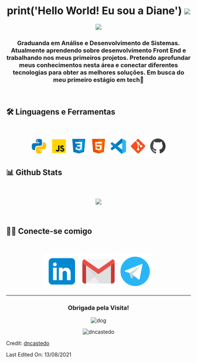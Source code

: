 <h1 align="center"> print('Hello World! Eu sou a Diane') <img src="https://media.giphy.com/media/hvRJCLFzcasrR4ia7z/giphy.gif" width=35"></h1>
<p align="center">
<a href="https://github.com/DenverCoder1/readme-typing-svg"><img src="https://readme-typing-svg.herokuapp.com?lines=Always%20learning%20new%20technologies&center=true&width=500&height=50"></a>
</p>
<h3 align="center"> Graduanda em Análise e Desenvolvimento de Sistemas. Atualmente aprendendo sobre desenvolvimento Front End e trabalhando nos meus primeiros projetos. Pretendo aprofundar meus conhecimentos nesta área e conectar diferentes tecnologias para obter as melhores soluções. Em busca do meu primeiro estágio em tech💓
</h3>

<br>
    
<h2> 🛠️ Linguagens e Ferramentas </h2>

<br>

<p align="center">
<img height="50" width="50" src="https://github.com/dncastedo/dncastedo/blob/main/images/icone-python.svg" alt="python">
<img height="50" width="50" src="https://github.com/dncastedo/dncastedo/blob/main/images/icone-javascript.svg" alt="javascript">
<img height="50" width="50" src="https://github.com/dncastedo/dncastedo/blob/main/images/icone-css3.svg" alt="css3">
<img height="50" width="50" src="https://github.com/dncastedo/dncastedo/blob/main/images/icone-html5.svg" alt="html">
<img height="50" width="50" src="https://github.com/dncastedo/dncastedo/blob/main/images/icone-vscode.svg" alt="vscode">
<img height="50" width="50" src="https://github.com/dncastedo/dncastedo/blob/main/images/icone-git.svg" alt="git">
<img height="50" width="50" src="https://github.com/dncastedo/dncastedo/blob/main/images/icone-github.svg" alt="github">
</p>
      
<h2> 📊 Github Stats </h2>

<br>

<p align="center">
<a href="https://github.com/dncastedo" target="_blank"><img align="center" src="https://github-readme-stats.vercel.app/api?username=dncastedo&theme=blueberry&show_icons=true">	</a>
</p>

<br>

<h2> 🙋🏽 Conecte-se comigo </h2>

<br>

<p align="center">
<a href="https://www.linkedin.com/in/dncastedo/" target="_blank"><img src="https://github.com/dncastedo/dncastedo/blob/main/images/logo-linkedin.svg" alt="linkedin"></a>
<a href = "mailto:dncastedo@gmail.com" target="_blank"><img src="https://github.com/dncastedo/dncastedo/blob/main/images/logo-gmail.svg" alt="gmail"></a>
<a href = "https://t.me/dncastedo" target="_blank"><img src="https://github.com/dncastedo/dncastedo/blob/main/images/logo-telegram.svg" alt="telegram"></a>
</p>
<hr>

<h3 align="center"> Obrigada pela Visita!</h3>
<p align="center">
<img height="70" src="https://emoji.gg/assets/emoji/7889-doge-wink.gif" alt="dog">
</p>
<p align="center">
<img src="https://komarev.com/ghpvc/?username=dncastedo&label=Profile%20views&color=0e75b6&style=plastic" alt="dncastedo"/>
</p>  
<p>Credit: <a href="https://github.com/dncastedo">dncastedo</a></p>
Last Edited On: 13/08/2021
